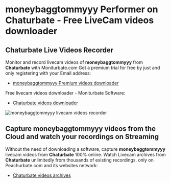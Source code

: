 # moneybaggtommyyy Performer on Chaturbate - Free LiveCam videos downloader

## Chaturbate Live Videos Recorder

Monitor and record livecam videos of **moneybaggtommyyy** from **Chaturbate** with Moniturbate.com
Get a premium trial for free by just and only registering with your Email address:
* [moneybaggtommyyy Premium videos downloader](https://moniturbate.com/request-demo-licence-key.html)

Free livecam videos downloader - Moniturbate Software:
* [Chaturbate videos downloader](https://moniturbate.com/moniturbate-download-software.html)

![moneybaggtommyyy livecam videos recorder](https://peachurnet.com/templates/moniturbate-software.png)


## Capture moneybaggtommyyy videos from the Cloud and watch your recordings on Streaming

Without the need of downloading a software, capture **moneybaggtommyyy** livecam videos from **Chaturbate** 100% online.
Watch Livecam archives from **Chaturbate** unlimitedly from thousands of existing recordings, only on Peachurbate.com and its websites network:
* [Chaturbate videos archives](https://peachurnet.com/)